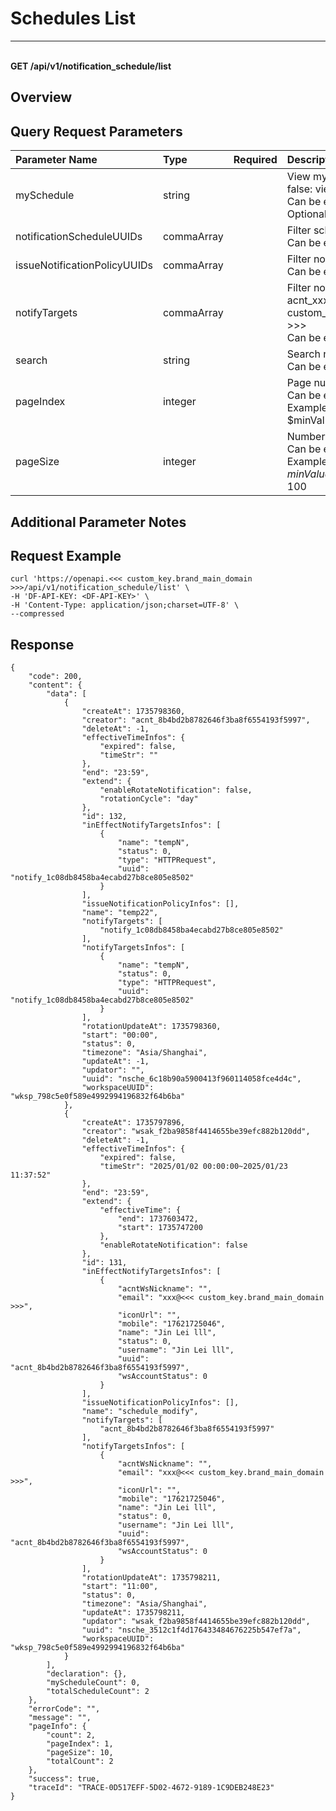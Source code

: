 # Schedules List

---

<br />**GET /api/v1/notification_schedule/list**

## Overview




## Query Request Parameters

| Parameter Name        | Type     | Required   | Description              |
|:-------------------|:-------|:-------|:--------------------|
| mySchedule | string |  | View my schedules, default false: view all schedules<br>Can be empty: True <br>Optional values: ['true', 'false'] <br> |
| notificationScheduleUUIDs | commaArray |  | Filter schedule UUIDs<br>Can be empty: False <br> |
| issueNotificationPolicyUUIDs | commaArray |  | Filter notification policies UUIDs<br>Can be empty: False <br> |
| notifyTargets | commaArray |  | Filter notification targets, acnt_xxx,notify_yyy,xxx@<<< custom_key.brand_main_domain >>><br>Can be empty: False <br> |
| search | string |  | Search name<br>Can be empty: True <br> |
| pageIndex | integer |  | Page number<br>Can be empty: False <br>Example: 1 <br>$minValue: 1 <br> |
| pageSize | integer |  | Number of returns per page<br>Can be empty: False <br>Example: 10 <br>$minValue: 1 <br>$maxValue: 100 <br> |

## Additional Parameter Notes





## Request Example
```shell
curl 'https://openapi.<<< custom_key.brand_main_domain >>>/api/v1/notification_schedule/list' \
-H 'DF-API-KEY: <DF-API-KEY>' \
-H 'Content-Type: application/json;charset=UTF-8' \
--compressed
```




## Response
```shell
{
    "code": 200,
    "content": {
        "data": [
            {
                "createAt": 1735798360,
                "creator": "acnt_8b4bd2b8782646f3ba8f6554193f5997",
                "deleteAt": -1,
                "effectiveTimeInfos": {
                    "expired": false,
                    "timeStr": ""
                },
                "end": "23:59",
                "extend": {
                    "enableRotateNotification": false,
                    "rotationCycle": "day"
                },
                "id": 132,
                "inEffectNotifyTargetsInfos": [
                    {
                        "name": "tempN",
                        "status": 0,
                        "type": "HTTPRequest",
                        "uuid": "notify_1c08db8458ba4ecabd27b8ce805e8502"
                    }
                ],
                "issueNotificationPolicyInfos": [],
                "name": "temp22",
                "notifyTargets": [
                    "notify_1c08db8458ba4ecabd27b8ce805e8502"
                ],
                "notifyTargetsInfos": [
                    {
                        "name": "tempN",
                        "status": 0,
                        "type": "HTTPRequest",
                        "uuid": "notify_1c08db8458ba4ecabd27b8ce805e8502"
                    }
                ],
                "rotationUpdateAt": 1735798360,
                "start": "00:00",
                "status": 0,
                "timezone": "Asia/Shanghai",
                "updateAt": -1,
                "updator": "",
                "uuid": "nsche_6c18b90a5900413f960114058fce4d4c",
                "workspaceUUID": "wksp_798c5e0f589e4992994196832f64b6ba"
            },
            {
                "createAt": 1735797896,
                "creator": "wsak_f2ba9858f4414655be39efc882b120dd",
                "deleteAt": -1,
                "effectiveTimeInfos": {
                    "expired": false,
                    "timeStr": "2025/01/02 00:00:00~2025/01/23 11:37:52"
                },
                "end": "23:59",
                "extend": {
                    "effectiveTime": {
                        "end": 1737603472,
                        "start": 1735747200
                    },
                    "enableRotateNotification": false
                },
                "id": 131,
                "inEffectNotifyTargetsInfos": [
                    {
                        "acntWsNickname": "",
                        "email": "xxx@<<< custom_key.brand_main_domain >>>",
                        "iconUrl": "",
                        "mobile": "17621725046",
                        "name": "Jin Lei lll",
                        "status": 0,
                        "username": "Jin Lei lll",
                        "uuid": "acnt_8b4bd2b8782646f3ba8f6554193f5997",
                        "wsAccountStatus": 0
                    }
                ],
                "issueNotificationPolicyInfos": [],
                "name": "schedule_modify",
                "notifyTargets": [
                    "acnt_8b4bd2b8782646f3ba8f6554193f5997"
                ],
                "notifyTargetsInfos": [
                    {
                        "acntWsNickname": "",
                        "email": "xxx@<<< custom_key.brand_main_domain >>>",
                        "iconUrl": "",
                        "mobile": "17621725046",
                        "name": "Jin Lei lll",
                        "status": 0,
                        "username": "Jin Lei lll",
                        "uuid": "acnt_8b4bd2b8782646f3ba8f6554193f5997",
                        "wsAccountStatus": 0
                    }
                ],
                "rotationUpdateAt": 1735798211,
                "start": "11:00",
                "status": 0,
                "timezone": "Asia/Shanghai",
                "updateAt": 1735798211,
                "updator": "wsak_f2ba9858f4414655be39efc882b120dd",
                "uuid": "nsche_3512c1f4d176433484676225b547ef7a",
                "workspaceUUID": "wksp_798c5e0f589e4992994196832f64b6ba"
            }
        ],
        "declaration": {},
        "myScheduleCount": 0,
        "totalScheduleCount": 2
    },
    "errorCode": "",
    "message": "",
    "pageInfo": {
        "count": 2,
        "pageIndex": 1,
        "pageSize": 10,
        "totalCount": 2
    },
    "success": true,
    "traceId": "TRACE-0D517EFF-5D02-4672-9189-1C9DEB248E23"
} 
```